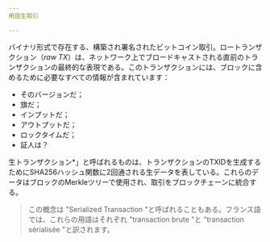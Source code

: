 ```yaml
---
用語生取引

---
```

バイナリ形式で存在する、構築され署名されたビットコイン取引。ロートランザクション（*raw TX*）は、ネットワーク上でブロードキャストされる直前のトランザクションの最終的な表現である。このトランザクションには、ブロックに含めるために必要なすべての情報が含まれています：


- そのバージョンだ；
- 旗だ；
- インプットだ；
- アウトプットだ；
- ロックタイムだ；
- 証人は？

生トランザクション*」と呼ばれるものは、トランザクションのTXIDを生成するためにSHA256ハッシュ関数に2回通される生データを表している。これらのデータはブロックのMerkleツリーで使用され、取引をブロックチェーンに統合する。

> この概念は "Serialized Transaction "と呼ばれることもある。フランス語では、これらの用語はそれぞれ "transaction brute "と "transaction sérialisée "と訳されます。